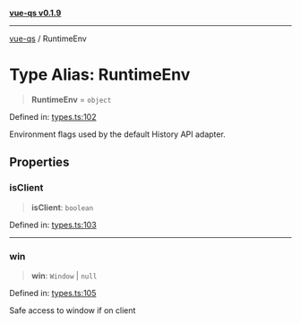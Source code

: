 [**vue-qs v0.1.9**](../README.md)

***

[vue-qs](../README.md) / RuntimeEnv

# Type Alias: RuntimeEnv

> **RuntimeEnv** = `object`

Defined in: [types.ts:102](https://github.com/iamsomraj/vue-qs/blob/45dc30a366c9ea66c571cd99d51f1943495f1e56/src/types.ts#L102)

Environment flags used by the default History API adapter.

## Properties

### isClient

> **isClient**: `boolean`

Defined in: [types.ts:103](https://github.com/iamsomraj/vue-qs/blob/45dc30a366c9ea66c571cd99d51f1943495f1e56/src/types.ts#L103)

***

### win

> **win**: `Window` \| `null`

Defined in: [types.ts:105](https://github.com/iamsomraj/vue-qs/blob/45dc30a366c9ea66c571cd99d51f1943495f1e56/src/types.ts#L105)

Safe access to window if on client
